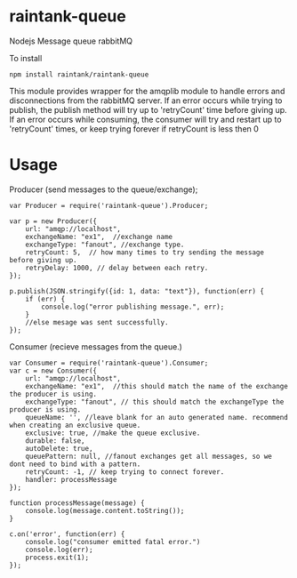raintank-queue
==============

Nodejs Message queue rabbitMQ

To install
```
npm install raintank/raintank-queue
```

This module provides wrapper for the amqplib module to handle errors and disconnections from the rabbitMQ server.
If an error occurs while trying to publish, the publish method will try up to 'retryCount' time before giving up.
If an error occurs while consuming, the consumer will try and restart up to 'retryCount' times, or keep trying forever if retryCount is less then 0

Usage
=====

Producer (send messages to the queue/exchange);

```
var Producer = require('raintank-queue').Producer;

var p = new Producer({
	url: "amqp://localhost",
	exchangeName: "ex1",  //exchange name
	exchangeType: "fanout", //exchange type.
	retryCount: 5,  // how many times to try sending the message before giving up.
	retryDelay: 1000, // delay between each retry.
});

p.publish(JSON.stringify({id: 1, data: "text"}), function(err) {
	if (err) {
	    console.log("error publishing message.", err);
	}
	//else mesage was sent successfully.
});

```

Consumer  (recieve messages from the queue.)

```
var Consumer = require('raintank-queue').Consumer;
var c = new Consumer({
	url: "amqp://localhost",
    exchangeName: "ex1",  //this should match the name of the exchange the producer is using.
    exchangeType: "fanout", // this should match the exchangeType the producer is using.
    queueName: '', //leave blank for an auto generated name. recommend when creating an exclusive queue.
    exclusive: true, //make the queue exclusive.
    durable: false,
    autoDelete: true,
    queuePattern: null, //fanout exchanges get all messages, so we dont need to bind with a pattern.
    retryCount: -1, // keep trying to connect forever.
    handler: processMessage
});

function processMessage(message) {
	console.log(message.content.toString());
}

c.on('error', function(err) {
	console.log("consumer emitted fatal error.")
    console.log(err);
    process.exit(1);
});
```

